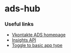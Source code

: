 # ads-hub


### Useful links

* [Vkontakte ADS homepage](https://vk.com/ads)
* [Insights API](https://developers.facebook.com/docs/marketing-api/insights-api)
* [Toggle to basic app type](https://developers.facebook.com/docs/marketing-api/access/#basic_application)
